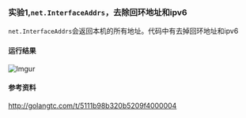 ### 实验1,`net.InterfaceAddrs`，去除回环地址和ipv6
`net.InterfaceAddrs`会返回本机的所有地址。代码中有去掉回环地址和ipv6

#### 运行结果
![Imgur](http://i.imgur.com/jsm53Qp.png)

#### 参考资料
http://golangtc.com/t/5111b98b320b5209f4000004
